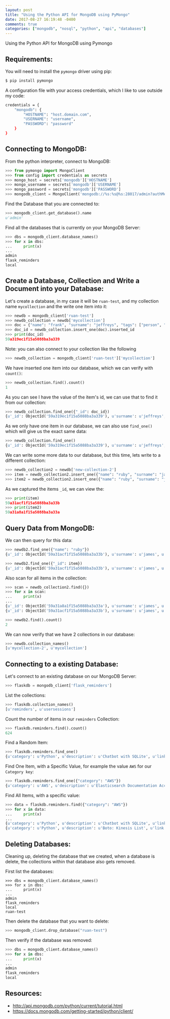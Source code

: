 ```yaml
---
layout: post
title: "Using the Python API for MongoDB using PyMongo"
date: 2017-08-27 16:19:48 -0400
comments: true
categories: ["mongodb", "nosql", "python", "api", "databases"] 
---
```



Using the Python API for MongoDB using Pymongo

## Requirements:

You will need to install the `pymongo` driver using pip:

```bash Install Pymongo
$ pip install pymongo
```

A configuration file with your access credentials, which I like to use outside my code:

```bash config.py
credentials = {
    "mongodb": {
        "HOSTNAME": "host.domain.com",
        "USERNAME": "username",
        "PASSWORD": "password"
    }
}
```

## Connecting to MongoDB:

From the python interpreter, connect to MongoDB:

```python 
>>> from pymongo import MongoClient
>>> from config import credentials as secrets
>>> mongo_host = secrets['mongodb']['HOSTNAME']
>>> mongo_username = secrets['mongodb']['USERNAME']
>>> mongo_password = secrets['mongodb']['PASSWORD']
>>> mongodb_client = MongoClient('mongodb://%s:%s@%s:28017/admin?authMechanism=SCRAM-SHA-1' % (mongo_username, mongo_password, mongo_host))
```

Find the Database that you are connected to:

```python
>>> mongodb_client.get_database().name
u'admin'
```

Find all the databases that is currently on your MongoDB Server:

```python
>>> dbs = mongodb_client.database_names()
>>> for x in dbs:
...     print(x)
...
admin
flask_reminders
local
```

## Create a Database, Collection and Write a Document into your Database:

Let's create a database, in my case it will be `ruan-test`, and my collection name `mycollection` and the write one item into it:

```python
>>> newdb = mongodb_client['ruan-test']
>>> newdb_collection = newdb['mycollection']
>>> doc = {"name": "frank", "surname": "jeffreys", "tags": ["person", "name"]}
>>> doc_id = newdb_collection.insert_one(doc).inserted_id
>>> print(doc_id)
59a319ec1f15a5088ba3a339
```

Note: you can also connect to your collection like the following

```python
>>> newdb_collection = mongodb_client['ruan-test']['mycollection']
```

We have inserted one item into our database, which we can verify with `count()`:

```python
>>> newdb_collection.find().count()
1
```

As you can see I have the value of the item's id, we can use that to find it from our collection:

```python
>>> newdb_collection.find_one({"_id": doc_id})
{u'_id': ObjectId('59a319ec1f15a5088ba3a339'), u'surname': u'jeffreys', u'name': u'frank', u'tags': [u'person', u'name']}
```

As we only have one item in our database, we can also use `find_one()` which will give us the exact same data:

```python
>>> newdb_collection.find_one()
{u'_id': ObjectId('59a319ec1f15a5088ba3a339'), u'surname': u'jeffreys', u'name': u'frank', u'tags': [u'person', u'name']}
```

We can write some more data to our database, but this time, lets write to a different collection:

```python
>>> newdb_collection2 = newdb['new-collection-2']
>>> item = newdb_collection2.insert_one({"name": "ruby", "surname": "james"}).inserted_id
>>> item2 = newdb_collection2.insert_one({"name": "ruby", "surname": "james"}).inserted_id
```

As we captured the items `_id`, we can view the:

```python
>>> print(item)
59a31acf1f15a5088ba3a33b
>>> print(item2)
59a31a8a1f15a5088ba3a33a
```

## Query Data from MongoDB:

We can then query for this data:

```python
>>> newdb2.find_one({"name": "ruby"})
{u'_id': ObjectId('59a31acf1f15a5088ba3a33b'), u'surname': u'james', u'name': u'ruby'}

>>> newdb2.find_one({"_id": item})
{u'_id': ObjectId('59a31acf1f15a5088ba3a33b'), u'surname': u'james', u'name': u'ruby'}
```

Also scan for all items in the collection:

```python
>>> scan = newdb_collection2.find({})
>>> for x in scan:
...     print(x)
...
{u'_id': ObjectId('59a31a8a1f15a5088ba3a33a'), u'surname': u'james', u'name': u'phillip'}
{u'_id': ObjectId('59a31acf1f15a5088ba3a33b'), u'surname': u'james', u'name': u'ruby'}

>>> newdb2.find().count()
2
```

We can now verify that we have 2 collections in our database:

```python
>>> newdb.collection_names()
[u'mycollection-2', u'mycollection']
```

## Connecting to a existing Database:

Let's connect to an existing database on our MongoDB Server:

```python
>>> flaskdb = mongodb_client['flask_reminders']
```

List the collections:

```python
>>> flaskdb.collection_names()
[u'reminders', u'usersessions']
```

Count the number of items in our `reminders` Collection:

```python
>>> flaskdb.reminders.find().count()
624
```

Find a Random Item:

```python
>>> flaskdb.reminders.find_one()
{u'category': u'Python', u'description': u'Chatbot with SQLite', u'link': u'http://rodic.fr/blog/python-chatbot-1/', u'date': u'2017-01-03', u'_id': ObjectId('586bb6dd0269103671afce32'), u'type': u'Discovered Service'}
```

Find One Item, with a Specific Value, for example the value `AWS` for our `Category key`:

```python
>>> flaskdb.reminders.find_one({"category": "AWS"})
{u'category': u'AWS', u'description': u'Elasticsearch Documentation Access Policies', u'link': u'http://docs.aws.amazon.com/elasticsearch-service/latest/developerguide/es-createupdatedomains.html#es-createdomain-configure-access-policies', u'date': u'2017-02-13', u'_id': ObjectId('58a1d45202691070616947c3'), u'type': u'Documentation'}
```

Find All Items, with a specific value:

```python
>>> data = flaskdb.reminders.find({"category": "AWS"})
>>> for x in data:
...     print(x)
...
{u'category': u'Python', u'description': u'Chatbot with SQLite', u'link': u'http://rodic.fr/blog/python-chatbot-1/', u'date': u'2017-01-03', u'_id': ObjectId('586bb6dd0269103671afce32'), u'type': u'Discovered Service'}
{u'category': u'Python', u'description': u'Boto: Kinesis List', u'link': u'https://gitlab.com/rbekker87/code-examples/blob/master/kinesis/firehose/python/firehose.list.py', u'date': u'2017-01-05', u'_id': ObjectId('586dde1e0269103671afce36'), u'type': u'Stuff Done'}
```

## Deleting Databases:

Cleaning up, deleting the database that we created, when a database is delete, the collections within that database also gets removed. 

First list the databases:

```
>>> dbs = mongodb_client.database_names()
>>> for x in dbs:
...     print(x)
...
admin
flask_reminders
local
ruan-test
```

Then delete the database that you want to delete:

```python
>>> mongodb_client.drop_database("ruan-test")
```

Then verify if the database was removed:

```python
>>> dbs = mongodb_client.database_names()
>>> for x in dbs:
...     print(x)
...
admin
flask_reminders
local
```

## Resources:

- http://api.mongodb.com/python/current/tutorial.html
- https://docs.mongodb.com/getting-started/python/client/
